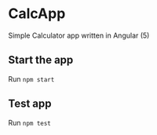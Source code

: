 # CalcApp
Simple Calculator app written in Angular (5)

## Start the app

Run `npm start` 

## Test app

Run `npm test`
